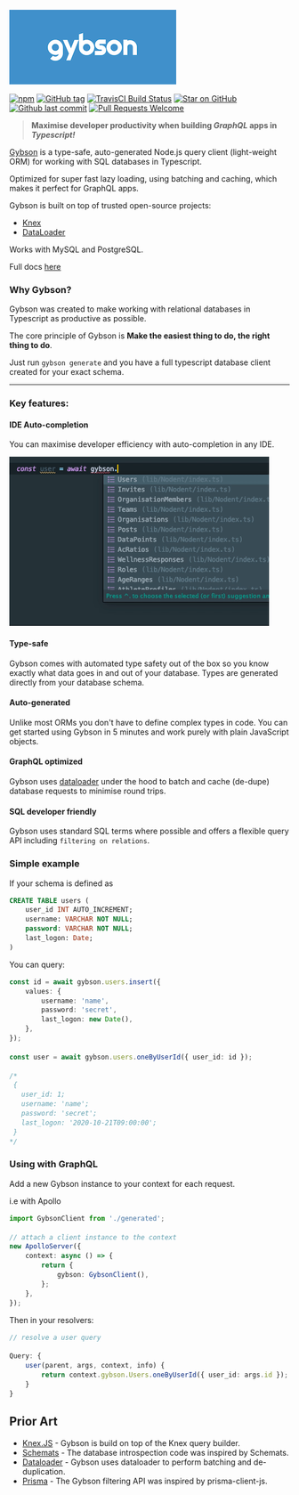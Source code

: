 [![Image of logo](https://github.com/MattGson/Gybson/blob/master/logo-small.png?raw=true)](https://mattgson.github.io/Gybson/)

[![npm](https://img.shields.io/npm/v/gybson.svg?style=for-the-badge)](https://www.npmjs.com/package/gybson)
[![GitHub tag](https://img.shields.io/github/tag/MattGson/Gybson.svg?style=for-the-badge)](https://github.com/MattGson/Gybson)
[![TravisCI Build Status](https://img.shields.io/travis/MattGson/Gybson/master?style=for-the-badge)](https://travis-ci.org/github/MattGson/Gybson)
[![Star on GitHub][github-star-badge]][github-star-link]
[![Github last commit][last-commit]][last-commit-link]
[![Pull Requests Welcome][prs-badge]][prs-link]

[github-star-badge]: https://img.shields.io/github/last-commit/MattGson/Gybson.svg?style=for-the-badge&logo=github&logoColor=ffffff
[github-star-link]: https://github.com/MattGson/Gybson/stargazers
[last-commit]: https://img.shields.io/github/stars/MattGson/Gybson.svg?style=for-the-badge&logo=github&logoColor=ffffff
[last-commit-link]: https://github.com/MattGson/Gybson/commits
[prs-badge]: https://img.shields.io/badge/PRs-welcome-brightgreen.svg?style=for-the-badge
[prs-link]: https://github.com/MattGson/Gybson

> **Maximise developer productivity when building _GraphQL_ apps in _Typescript!_**


[Gybson](https://mattgson.github.io/Gybson/) is a type-safe, auto-generated Node.js query client (light-weight ORM) for working with SQL databases in Typescript.

Optimized for super fast lazy loading, using batching and caching, which makes it perfect for GraphQL apps.

Gybson is built on top of trusted open-source projects:
 - [Knex](https://github.com/knex/knex)
 - [DataLoader](https://github.com/graphql/dataloader)
 
Works with MySQL and PostgreSQL.

Full docs [here](https://mattgson.github.io/Gybson/)

### Why Gybson?

Gybson was created to make working with relational databases in Typescript as productive as possible.

The core principle of Gybson is **Make the easiest thing to do, the right thing to do**. 

Just run `gybson generate` and you have a full typescript database client created for your exact schema. 

---

### Key features:

#### IDE Auto-completion

You can maximise developer efficiency with auto-completion in any IDE.

![Image of demo](https://github.com/MattGson/Gybson/blob/master/demo.gif?raw=true)

#### Type-safe

Gybson comes with automated type safety out of the box so you know exactly what data goes in and out of your database. Types are generated directly from your database schema.

#### Auto-generated

Unlike most ORMs you don't have to define complex types in code. You can get started using Gybson in 5 minutes and work purely with plain JavaScript objects.

#### GraphQL optimized

Gybson uses [dataloader](https://github.com/graphql/dataloader) under the hood to batch and cache (de-dupe) database requests to minimise round trips.

#### SQL developer friendly

Gybson uses standard SQL terms where possible and offers a flexible query API including `filtering on relations`.

### Simple example

If your schema is defined as

```sql
CREATE TABLE users (
    user_id INT AUTO_INCREMENT;
    username: VARCHAR NOT NULL;
    password: VARCHAR NOT NULL;
    last_logon: Date;
)
```

You can query:

```typescript
const id = await gybson.users.insert({
    values: {
        username: 'name',
        password: 'secret',
        last_logon: new Date(),
    },
});

const user = await gybson.users.oneByUserId({ user_id: id });

/* 
 {
   user_id: 1;
   username: 'name';
   password: 'secret';
   last_logon: '2020-10-21T09:00:00';
 }
*/
```

### Using with GraphQL

Add a new Gybson instance to your context for each request.

i.e with Apollo

```typescript
import GybsonClient from './generated';

// attach a client instance to the context
new ApolloServer({
    context: async () => {
        return {
            gybson: GybsonClient(),
        };
    },
});
```

Then in your resolvers:

```typescript
// resolve a user query

Query: {
    user(parent, args, context, info) {
        return context.gybson.Users.oneByUserId({ user_id: args.id });
    }
}
```

## Prior Art

-   [Knex.JS](http://knexjs.org/) - Gybson is build on top of the Knex query builder.
-   [Schemats](https://github.com/SweetIQ/schemats) - The database introspection code was inspired by Schemats.
-   [Dataloader](https://github.com/graphql/dataloader) - Gybson uses dataloader to perform batching and de-duplication.
-   [Prisma](https://github.com/graphql/dataloader) - The Gybson filtering API was inspired by prisma-client-js.
